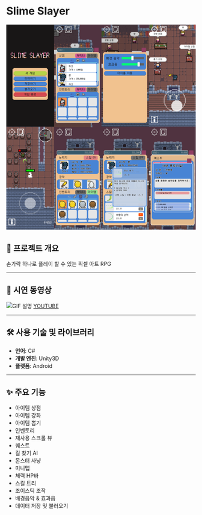 # Slime Slayer

<div align="center">
  <img src="https://raw.githubusercontent.com/khc24/SlimeSlayer/main/slimeslayer.png" width="600">
</div>



## 📌 프로젝트 개요
손가락 하나로 플레이 할 수 있는 픽셀 아트 RPG 

---

## 🎥 시연 동영상
![GIF 설명](https://raw.githubusercontent.com/khc24/SlimeSlayer/main/slimeslayer.gif)
[YOUTUBE](https://youtu.be/h66sKDTNSVk)

---

## 🛠️ 사용 기술 및 라이브러리 
- **언어**: C#
- **개발 엔진**: Unity3D  
- **플랫폼**: Android

---

## ✨ 주요 기능
- 아이템 상점
- 아이템 강화
- 아이템 뽑기
- 인벤토리
- 재사용 스크롤 뷰
- 퀘스트
- 길 찾기 AI
- 몬스터 사냥
- 미니맵
- 체력 HP바
- 스킬 트리
- 조이스틱 조작
- 배경음악 & 효과음
- 데이터 저장 및 불러오기


